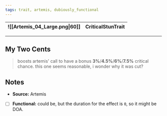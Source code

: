 ```yaml
---
tags: trait, artemis, dubiously_functional
---
```

![[Artemis_04_Large.png\|60]] | CriticalStunTrait 
--- | ---

---
## My Two Cents
>boosts artemis' call to have a bonus **3%**/**4.5%**/**6%**/**7.5%** critical chance. this one seems reasonable, i wonder why it was cut?

## Notes
* **Source:** Artemis
* [ ] **Functional:** could be, but the duration for the effect is `0`, so it might be DOA.